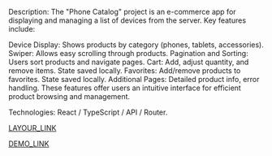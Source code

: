 
Description:
The "Phone Catalog" project is an e-commerce app for displaying and managing a list of devices from the server. Key features include:

Device Display: Shows products by category (phones, tablets, accessories).
Swiper: Allows easy scrolling through products.
Pagination and Sorting: Users sort products and navigate pages.
Cart: Add, adjust quantity, and remove items. State saved locally.
Favorites: Add/remove products to favorites. State saved locally.
Additional Pages: Detailed product info, error handling.
These features offer users an intuitive interface for efficient product browsing and management.

Technologies:
React / TypeScript / API / Router.

[LAYOUR_LINK](https://www.figma.com/design/xMK2Dy0mfBbJJSNctmOuLW/Phone-catalog-(V2)-Rounded-Style-1?node-id=0-1&t=hjfJbB0BMTGlDjFU-0)

[DEMO_LINK](https://vadimdrobyazko.github.io/Phone-catalog/)





